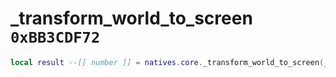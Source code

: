 # _transform_world_to_screen `0xBB3CDF72`

```lua
local result --[[ number ]] = natives.core._transform_world_to_screen(_position --[[ vector3 ]], _screenx --[[ number ]], _screeny --[[ number ]])
```